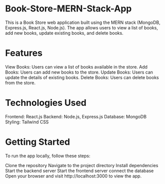# Book-Store-MERN-Stack-App
This is a Book Store web application built using the MERN stack (MongoDB, Express.js, React.js, Node.js). 
The app allows users to view a list of books, add new books, update existing books, and delete books.

# Features
View Books: Users can view a list of books available in the store.
Add Books: Users can add new books to the store.
Update Books: Users can update the details of existing books.
Delete Books: Users can delete books from the store.
# Technologies Used
Frontend: React.js
Backend: Node.js, Express.js
Database: MongoDB
Styling: Tailwind CSS
# Getting Started
To run the app locally, follow these steps:

Clone the repository
Navigate to the project directory
Install dependencies
Start the backend server
Start the frontend server 
connect the database
Open your browser and visit http://localhost:3000 to view the app.
